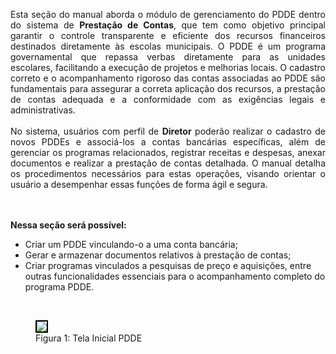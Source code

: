 <p align="justify">
Esta seção do manual aborda o módulo de gerenciamento do PDDE dentro do sistema de <strong>Prestação de Contas</strong>, que tem como objetivo principal garantir o controle transparente e eficiente dos recursos financeiros destinados diretamente às escolas municipais. O PDDE é um programa governamental que repassa verbas diretamente para as unidades escolares, facilitando a execução de projetos e melhorias locais. O cadastro correto e o acompanhamento rigoroso das contas associadas ao PDDE são fundamentais para assegurar a correta aplicação dos recursos, a prestação de contas adequada e a conformidade com as exigências legais e administrativas.
<br><br>
No sistema, usuários com perfil de <strong>Diretor</strong> poderão realizar o cadastro de novos PDDEs e associá-los a contas bancárias específicas, além de gerenciar os programas relacionados, registrar receitas e despesas, anexar documentos e realizar a prestação de contas detalhada. O manual detalha os procedimentos necessários para estas operações, visando orientar o usuário a desempenhar essas funções de forma ágil e segura.

<br><br>
<strong>Nessa seção será possível:</strong>

<ul>
  <li>Criar um PDDE vinculando-o a uma conta bancária;</li>
  <li>Gerar e armazenar documentos relativos à prestação de contas;</li>
  <li>Criar programas vinculados a pesquisas de preço e aquisições,
  entre outras funcionalidades essenciais para o acompanhamento completo do programa PDDE.  
</li>
</ul>  
<br>
<figure>
  <img src="/img/pc/PDDE/geral/TelaInicial.png" style="border: 2px solid black;">
  <figcaption>Figura 1: Tela Inicial PDDE</figcaption>
</figure>


